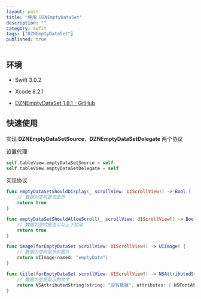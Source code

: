 ```yaml
---
layout: post
title: "使用 DZNEmptyDataSet"
description: ""
category: Swfit
tags: ["DZNEmptyDataSet"]
published: true
---
```


## 环境

* Swift 3.0.2

* Xcode 8.2.1

* [DZNEmptyDataSet 1.8.1 - GitHub](https://github.com/dzenbot/DZNEmptyDataSet)

## 快速使用

实现 **DZNEmptyDataSetSource**、**DZNEmptyDataSetDelegate** 两个协议

设置代理

```swift
self.tableView.emptyDataSetSource = self
self.tableView.emptyDataSetDelegate = self
```

实现协议

```swift
func emptyDataSetShouldDisplay(_ scrollView: UIScrollView!) -> Bool {
    // 数据为空时是否显示
    return true
}

func emptyDataSetShouldAllowScroll(_ scrollView: UIScrollView!) -> Bool {
    // 数据为空时是否可以上下拉动
    return true
}

func image(forEmptyDataSet scrollView: UIScrollView!) -> UIImage! {
	// 数据为空时显示的图片
    return UIImage(named: "emptyData")
}

func title(forEmptyDataSet scrollView: UIScrollView!) -> NSAttributedString! {
	// 数据为空是显示的文字
    return NSAttributedString(string: "没有数据", attributes: [ NSFontAttributeName : UIFont(name: "HelveticaNeue", size: 17)!, NSForegroundColorAttributeName : UIColor.red() ])
}
```
